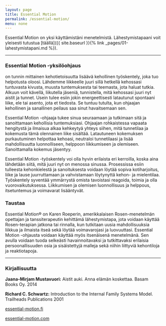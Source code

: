 ```yaml
---
layout: page
title: Essential Motion
permalink: /essential-motion/
menu: none
---
```


Essential Motion on yksi käyttämistäni menetelmistä. Lähestymistapaani voit
yleisesti
tutustua [täällä]({{ site.baseurl }}{% link _pages/01-lahestymistapani.md %}).

---

### Essential Motion -yksilöohjaus

on tunnin mittainen kehotietoisuutta lisäävä kehollinen työskentely, joka tuo
helpotusta oloosi. Lähdemme liikkeelle juuri sillä hetkellä kehossasi tuntuvasta
kivusta, muusta tuntemuksesta tai teemasta, jota haluat tutkia. Alkuun voit
kävellä, liikutella jäseniä, tunnistella, mitä kehossasi juuri nyt aistit ja
tunnet. Usein tulee esiin jokin energeettisesti latautunut spontaani liike, ele
tai asento, jota et tiedosta. Se tuntuu tutulta, kun ohjaajan kehollinen ja
sanallinen peilaus saa sinut havaitsemaan sen.

Essential Motion -ohjaaja tukee sinua seuraamaan ja tutkimaan sitä ja
sanoittamaan kehollisia tuntemuksiasi. Ohjaajan rohkaistessa vapaata hengitystä
ja ilmaisua alkaa kehkeytyä yhteys siihen, mitä tunnetilaa ja kokemusta tämä
olennainen liike sisältää. Latautuneen kokemuksen purkautuminen helpottaa
kehoasi, neutraloi tunnetilaasi ja lisää mahdollisuutta luonnolliseen, helppoon
liikkumiseen ja olemiseen. Sanoittamalla kokemus jäsentyy.

Essential Motion -työskentely voi olla hyvin erilaista eri kerroilla, koska aina
lähdetään siitä, mitä juuri nyt on menossa sinussa. Prosessissa esiin tulleesta
kehonkielestä ja sanoituksesta voidaan löytää sopiva kotiharjoitus, liike ja
lause juurruttamaan ja vahvistamaan löytynyttä kehon- ja mielentilaa.
Työskentely syventää ymmärrystä omista tavoistasi reagoida, toimia ja olla
vuorovaikutuksessa. Liikkumisen ja olemisen luonnollisuus ja helppous,
itsetuntemus ja voimavarat lisääntyvät.

### Taustaa

Essential Motion® on Karen Roeperin, amerikkalaisen Rosen-menetelmän opettajan
ja tanssiterapeutin kehittämä lähestymistapa, jota voidaan käyttää
Rosen-terapian jatkona tai rinnalla, kun tutkitaan uusia mahdollisuuksia liikkua
ja ilmaista itseä sekä löytää voimavarojasi ja luovuuttasi. Essential Motion
-ohjausta voidaan käyttää myös itsenäisenä menetelmänä. Sen avulla voidaan tuoda
selkeästi havainnoitavaksi ja tutkittavaksi erilaisia persoonallisuuden osia ja
sisäistettyjä malleja sekä niihin liittyviä kehontiloja ja reaktiotapoja.

---

### Kirjallisuutta

**Jaana-Mirjam Mustavuori:** Aistit auki. Anna elämän koskettaa. Basam Books Oy.
2014

**Richard C. Schwartz:** Introduction to the Internal Family Systems Model.
Trailheads Publications 2001

[essential-motion.fi](http://www.essential-motion.fi)

[essential-motion.com](http://www.essential-motion.com)
